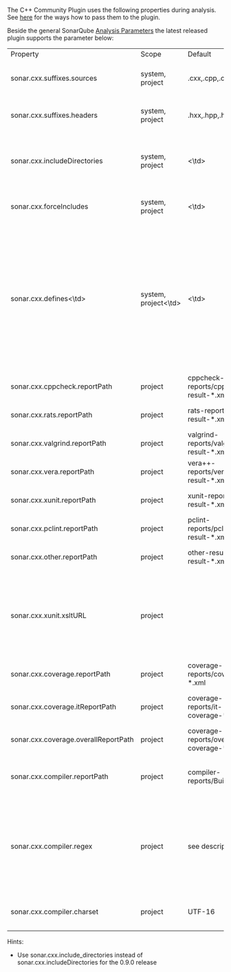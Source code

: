 The C++ Community Plugin uses the following properties during analysis. See [here](
http://docs.codehaus.org/display/SONAR/Analyzing+Source+Code) for the ways how to pass them to the plugin.

Beside the general SonarQube [Analysis Parameters](http://docs.codehaus.org/display/SONAR/Analysis+Parameters) the latest released plugin supports the parameter below:

<table>
<tr>
<td>Property</td>
<td>Scope</td>	
<td>Default</td>
<td>Description</td>
</tr>

<tr>
<td>sonar.cxx.suffixes.sources</td>
<td>system, project</td>
<td>.cxx,.cpp,.cc,.c</td>
<td>Comma separated list of file name extensions to be considered as C++ source files during analysis. 
<br>
Example: .C,.c
</td>
</tr>

<tr>
<td>sonar.cxx.suffixes.headers</td>
<td>system, project</td>
<td>.hxx,.hpp,.hh,.h</td>
<td>Comma separated list of file name extensions to be considered as C++ header files during analysis.
<br>
Example: .H,.h
</td>
</tr>

<tr>
<td>sonar.cxx.includeDirectories</td>
<td>system, project</td>
<td><\td>
<td>Comma separated list of directories where the plugin will be looking for included files.
<br>
Note: the plugin doesn't know any standard include paths. If they should be used, configure them manually using this property.
<br>
Example: include, /usr/include
</td>
</tr>

<tr>
<td>sonar.cxx.forceIncludes</td>
<td>system, project</td>
<td><\td>
<td> Comma separated list of header files to be implicitly included at the beginning of each source file, for details see [[Force Include]]
<br>
Example: VS10Macros.h
</td>
</tr>

<tr>
<td>sonar.cxx.defines<\td>
<td>system, project<\td>
<td><\td>
<td>
List of macros which should be used during analysis. The syntax is the same the body of #define-directives, except the #define keyword itself. This is a multiline property, which means:
<li> If you're using Sonar's Web UI just write a macro per line </li>
<li> When setting via .properties-file seperate macros using '\n\' </li>
<br>
Example for the latter case: 
<code>sonar.cxx.defines = va_arg(a, b) 0, \n\<br>
                          PRIx64 ""       \n\<br>
                          DEBUG 1         
</code>
<\td>
<\tr>

<tr>
<td>sonar.cxx.cppcheck.reportPath</td>
<td>project</td>
<td>cppcheck-reports/cppcheck-result-*.xml</td>
<td>Ant pattern describing the path to Cppcheck reports, <b>relative to projects root</b>.
<br>
Example: cppcheck-report-*.xml
</td>
</tr>

<tr>
<td>sonar.cxx.rats.reportPath</td>
<td>project</td>
<td>rats-reports/rats-result-*.xml</td>
<td>Ant pattern describing the path to RATS reports, <b>relative to projects root</b>.
<br>
Example: rats-report-*.xml
</td>
</tr>

<tr>
<td>sonar.cxx.valgrind.reportPath</td>
<td>project</td>
<td>valgrind-reports/valgrind-result-*.xml</td>
<td>Ant pattern describing the path to Valgrind reports, <b>relative to projects root</b>.
<br>
Example: valgrind-report-*.xml
</td>
</tr>

<tr>
<td>sonar.cxx.vera.reportPath</td>
<td>project</td>
<td>vera++-reports/vera++-result-*.xml</td>
<td>Ant pattern describing the path to Vera++ reports, <b>relative to projects root</b>.
<br>
Example: vera-report-*.xml
</td>
</tr>

<tr>
<td>sonar.cxx.xunit.reportPath</td>
<td>project</td>
<td>xunit-reports/xunit-result-*.xml</td>
<td>Ant pattern describing the path to unit test execution reports, <b>relative to projects root</b>.
<br>
Example: xunit-report-*.xml
</td>
</tr>

<tr>
<td>sonar.cxx.pclint.reportPath</td>
<td>project</td>
<td>pclint-reports/pclint-result-*.xml</td>
<td>Ant pattern describing the path to pc-lint reports, <b>relative to projects root</b>.
<br>
Example: pclint-result-*.xml
</td>
</tr>

<tr>
<td>sonar.cxx.other.reportPath</td>
<td>project</td>
<td>other-result/other-result-*.xml</td>
<td>Ant pattern describing the path to unit test execution reports, <b>relative to projects root</b>.
<br>
Example: other-result-*.xml
</td>
</tr>

<tr>
<td>sonar.cxx.xunit.xsltURL</td>
<td>project</td>
<td></td>
<td>A name of a built in XSLT-file or an URL to an external one. Available builtins:
<li>boosttest-1.x-to-junit-1.0.xsl: For transforming Boost-reports</li>
<li>cpptestunit-1.x-to-junit-1.0.xsl: For transforming CppTestUnit-reports</li>
<li>cppunit-1.x-to-junit-1.0.xsl: For transforming CppUnit-reports</li>
<br>
Example: cppunit-1.x-to-junit-1.0.xsl
</td>
</tr>

<tr>
<td>sonar.cxx.coverage.reportPath</td>
<td>project</td>
<td>coverage-reports/coverage-*.xml</td>
<td>Ant pattern describing the path of unit test coverage reports, <b>relative to projects root</b>.
<br>
Example: coverage-*.xml
</td>
</tr>

<tr>
<td>sonar.cxx.coverage.itReportPath</td>
<td>project</td>
<td>coverage-reports/it-coverage-*.xml</td>
<td>Ant pattern describing the path of integration test coverage reports, <b>relative to projects root</b>.
<br>
Example: it-coverage-*.xml
</td>
</tr>

<tr>
<td>sonar.cxx.coverage.overallReportPath</td>
<td>project</td>
<td>coverage-reports/overall-coverage-*.xml</td>
<td>Ant pattern describing the path of overall test coverage reports, <b>relative to projects root</b>.
<br>
Example: overall-coverage-*.xml
</td>
</tr>

<tr>
<td>sonar.cxx.compiler.reportPath</td>
<td>project</td>
<td>compiler-reports/BuildLog.htm</td>
<td>Ant pattern describing the path to compiler output file, <b>relative to projects root</b>.
The current default settings can be used for VC++ compiler log file.
<br>
Example: BuildLog.htm
</td>
</tr>

<tr>
<td>sonar.cxx.compiler.regex</td>
<td>project</td>
<td>see description</td>
<td>
Regular expression for four groups with this sequence:
<ol>
<li>file name</li>
<li>line number</li>
<li>message id</li>
<li>message text</li>
</ol>
Default: ^.*[\\\\,/](.*)\\(([0-9]+)\\)\\x20:\\x20warning\\x20(C\\d\\d\\d\\d):(.*)$
</td>
<tr>

<tr>
<td>sonar.cxx.compiler.charset</td>
<td>project</td>
<td>UTF-16</td>
<td>
Charset used for the compiler log file (sonar.cxx.compiler.reportPath) e.g. UTF-8, UTF-16 (for more see java.nio.charset.Charset)
<br>
</td>
</tr>
</table>

Hints:
* Use sonar.cxx.include_directories instead of sonar.cxx.includeDirectories for the 0.9.0 release